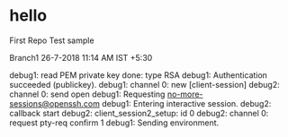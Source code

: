 # hello
First Repo Test sample

Branch1
26-7-2018 11:14 AM IST +5:30

debug1: read PEM private key done: type RSA
debug1: Authentication succeeded (publickey).
debug1: channel 0: new [client-session]
debug2: channel 0: send open
debug1: Requesting no-more-sessions@openssh.com
debug1: Entering interactive session.
debug2: callback start
debug2: client_session2_setup: id 0
debug2: channel 0: request pty-req confirm 1
debug1: Sending environment.
